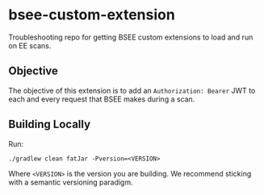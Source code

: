 # bsee-custom-extension
Troubleshooting repo for getting BSEE custom extensions to load and run on EE scans.

## Objective
The objective of this extension is to add an `Authorization: Bearer` JWT to each and every request that BSEE makes during a scan.

## Building Locally
Run:
```
./gradlew clean fatJar -Pversion=<VERSION>
```

Where `<VERSION>` is the version you are building. We recommend sticking with a semantic versioning paradigm.